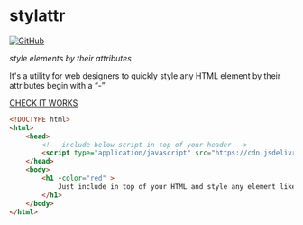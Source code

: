 # stylattr

[![GitHub](https://img.shields.io/github/license/itsabgr/stylattr)](https://github.com/itsabgr/stylattr/blob/master/LICENSE)

_style elements by their attributes_

It's a utility for web designers to quickly style any HTML element by their attributes begin with a “-”

[CHECK IT WORKS](https://itsabgr.github.io/stylattr/)

```html
<!DOCTYPE html>
<html>
    <head>
        <!-- include below script in top of your header --> 
        <script type="application/javascript" src="https://cdn.jsdelivr.net/gh/itsabgr/stylattr@v1/stylattr.js"></script> 
    </head>
    <body>
        <h1 -color="red" >
            Just include in top of your HTML and style any element like this one
        </h1>
    </body>
</html>
```